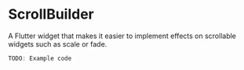 
# ScrollBuilder

A Flutter widget that makes it easier to implement effects on scrollable widgets such as scale or fade.

```dart
TODO: Example code
```